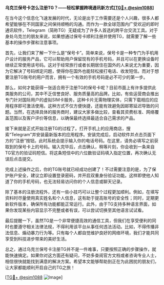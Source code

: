 **乌克兰保号卡怎么注册TG？——轻松掌握跨境通讯新方式[[TG💪+ @esim1088](https://t.me/s/esim1088)]**

在当今这个信息化飞速发展的时代，无论是出于工作需要还是个人兴趣，很多人都希望能够在不同国家之间保持顺畅的沟通。而作为一款全球范围内广受欢迎的即时通讯软件，Telegram（简称TG）无疑成为了许多人首选的跨平台交流工具。对于身处乌克兰的朋友来说，如果想通过保号卡顺利注册并使用TG，就需要了解一些基本的操作步骤和注意事项。

首先，让我们来了解一下什么是“保号卡”。简单来说，保号卡是一种专门为手机用户设计的服务产品，它可以帮助用户保留现有的手机号码，并且可以在更换设备时继续正常使用该号码。这对于经常旅行或者长期居住在国外的人来说尤为重要，因为它解决了号码绑定问题，使得你在国外也能轻松接打电话、收发短信。而对于想要注册TG账号的用户而言，拥有一个有效的手机号码是必不可少的第一步。

那么，如何才能获得一张适合用于注册TG的保号卡呢？目前市面上有许多提供此类服务的公司，其中不乏信誉良好、服务质量高的品牌。比如，有些运营商会推出专门针对国际用户的虚拟SIM卡服务，这种卡片无需物理实体，只需下载相应的应用程序即可激活使用。这种方式不仅方便快捷，还能有效避免因邮寄延迟导致的问题。当然，在选择具体的服务商时，建议大家多做比较，查看其资费标准、网络覆盖范围以及客户评价等信息，以确保最终选择最适合自己需求的产品。

接下来就是正式开始注册TG的过程了。打开手机上的应用商店，搜索“Telegram”并安装最新版本的应用程序。安装完成后，启动软件并点击页面下方的“注册”按钮。此时系统会提示输入你的电话号码。在这里，请务必填写之前获取到的保号卡上的号码。输入完毕后，点击确认，稍等片刻，你会收到一条来自TG官方的验证码短信。将这条短信中的六位数验证码填入指定位置，再次确认无误后点击提交。

完成上述操作之后，你的TG账号就已经成功创建了！不过需要注意的是，为了保护账户安全，建议立即设置登录密码，并开启双重身份验证功能。这样即使他人知道了你的手机号码，也无法轻易访问你的个人信息或聊天记录。

除了基本的注册流程外，还有一些小技巧可以让整个过程更加顺利。例如，在填写资料时尽量使用真实姓名和个人信息，这有助于提高账号的安全性；同时，定期更新软件版本，确保所有功能都能正常运行。此外，由于TG支持多种语言界面，如果你发现某些内容显示不完整或者有误，可以尝试切换至其他语言试试看。

最后提醒一下，虽然TG是一个非常便捷高效的通信工具，但我们在享受便利的同时也要遵守相关法律法规，不得利用该平台从事任何违法活动。比如，不得传播非法信息、煽动暴力行为等。只有每个人都自觉维护良好的网络环境，我们才能共同享受到科技进步带来的美好生活。

总之，通过乌克兰保号卡注册TG并不是一件难事，只要按照正确的步骤操作，就能快速搞定。如果你对这方面还有疑问，不妨多查阅官方文档或者咨询专业人士，相信很快就能找到满意的解决方案。希望本文能够帮助到正在为此困扰的朋友们，让大家都能顺利开启自己的TG之旅！

[[TG💪+ @esim1088](https://t.me/s/esim1088) ![Image](https://i.postimg.cc/4NQfJmqS/Snipaste-2025-05-13-00-14-12.png)]